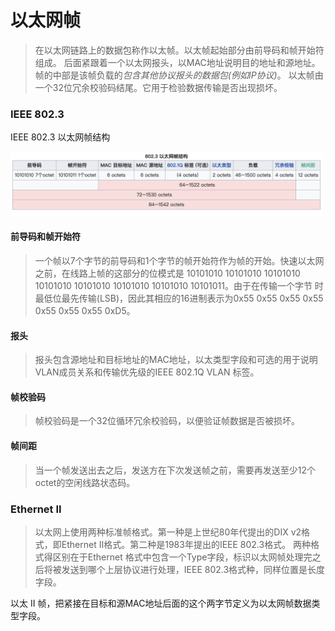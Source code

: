 # 以太网帧

> 在以太网链路上的数据包称作以太帧。以太帧起始部分由前导码和帧开始符组成。
> 后面紧跟着一个以太网报头，以MAC地址说明目的地址和源地址。帧的中部是该帧负载的*包含其他协议报头的数据包(例如IP协议)*。
> 以太帧由一个32位冗余校验码结尾。它用于检验数据传输是否出现损坏。

### IEEE 802.3

IEEE 802.3 以太网帧结构

<img src="image/IEEE802-3.png" width=500>


#### 前导码和帧开始符

> 一个帧以7个字节的前导码和1个字节的帧开始符作为帧的开始。快速以太网之前，在线路上帧的这部分的位模式是
> 10101010 10101010 10101010 10101010 10101010 10101010 10101010 10101011。由于在传输一个字节
> 时最低位最先传输(LSB)，因此其相应的16进制表示为0x55 0x55 0x55 0x55 0x55 0x55 0x55 0xD5。


#### 报头

> 报头包含源地址和目标地址的MAC地址，以太类型字段和可选的用于说明VLAN成员关系和传输优先级的IEEE 802.1Q VLAN 标签。

#### 帧校验码

> 帧校验码是一个32位循环冗余校验码，以便验证帧数据是否被损坏。

#### 帧间距

> 当一个帧发送出去之后，发送方在下次发送帧之前，需要再发送至少12个octet的空闲线路状态码。


### Ethernet II



> 以太网上使用两种标准帧格式。第一种是上世纪80年代提出的DIX v2格式，即Ethernet II格式。第二种是1983年提出的IEEE 802.3格式。
> 两种格式得区别在于Ethernet 格式中包含一个Type字段，标识以太网帧处理完之后将被发送到哪个上层协议进行处理，IEEE 802.3格式种，同样位置是长度字段。


以太 II 帧，把紧接在目标和源MAC地址后面的这个两字节定义为以太网帧数据类型字段。